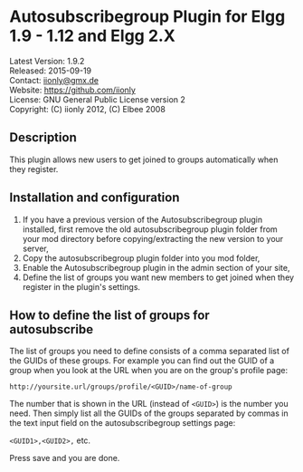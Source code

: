 Autosubscribegroup Plugin for Elgg 1.9 - 1.12 and Elgg 2.X
==========================================================

Latest Version: 1.9.2  
Released: 2015-09-19  
Contact: iionly@gmx.de  
Website: https://github.com/iionly  
License: GNU General Public License version 2  
Copyright: (C) iionly 2012, (C) Elbee 2008


Description
-----------

This plugin allows new users to get joined to groups automatically when they register.


Installation and configuration
------------------------------

1. If you have a previous version of the Autosubscribegroup plugin installed, first remove the old autosubscribegroup plugin folder from your mod directory before copying/extracting the new version to your server,
2. Copy the autosubscribegroup plugin folder into you mod folder,
3. Enable the Autosubscribegroup plugin in the admin section of your site,
4. Define the list of groups you want new members to get joined when they register in the plugin's settings.


How to define the list of groups for autosubscribe
--------------------------------------------------

The list of groups you need to define consists of a comma separated list of the GUIDs of these groups. For example you can find out the GUID of a group when you look at the URL when you are on the group's profile page:

```
http://yoursite.url/groups/profile/<GUID>/name-of-group
```

The number that is shown in the URL (instead of `<GUID>`) is the number you need. Then simply list all the GUIDs of the groups separated by commas in the text input field on the autosubscribegroup settings page:

`<GUID1>,<GUID2>,` etc.

Press save and you are done.
